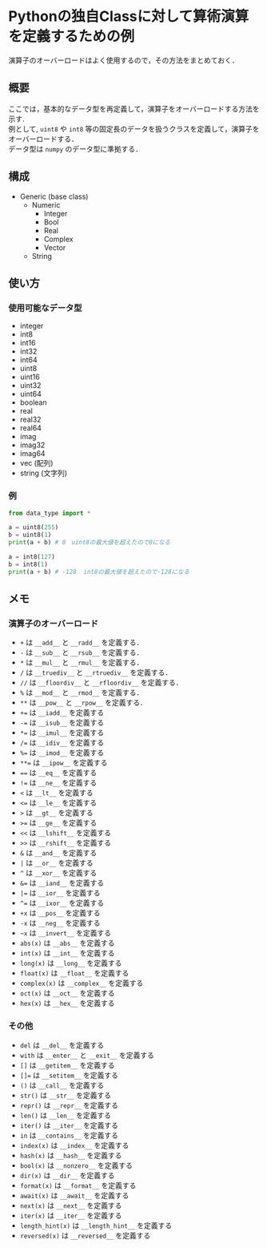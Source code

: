 # Pythonの独自Classに対して算術演算を定義するための例
演算子のオーバーロードはよく使用するので，その方法をまとめておく．

## 概要
ここでは，基本的なデータ型を再定義して，演算子をオーバーロードする方法を示す.<br>
例として, `uint8` や `int8` 等の固定長のデータを扱うクラスを定義して，演算子をオーバーロードする．<br>
データ型は `numpy` のデータ型に準拠する．<br>


## 構成

- Generic (base class)
    - Numeric
        - Integer
        - Bool
        - Real
        - Complex
        - Vector
    - String


## 使い方

### 使用可能なデータ型
- integer
- int8
- int16
- int32
- int64
- uint8
- uint16
- uint32
- uint64
- boolean
- real
- real32
- real64
- imag
- imag32
- imag64
- vec (配列)
- string (文字列)


### 例
``` python
from data_type import *

a = uint8(255)
b = uint8(1)
print(a + b) # 0　uint8の最大値を超えたので0になる

a = int8(127)
b = int8(1)
print(a + b) # -128  int8の最大値を超えたので-128になる
```


## メモ

### 演算子のオーバーロード
- `+` は `__add__` と `__radd__` を定義する．
- `-` は `__sub__` と `__rsub__` を定義する．
- `*` は `__mul__` と `__rmul__` を定義する．
- `/` は `__truediv__` と `__rtruediv__` を定義する．
- `//` は `__floordiv__` と `__rfloordiv__` を定義する．
- `%` は `__mod__` と `__rmod__` を定義する．
- `**` は `__pow__` と `__rpow__` を定義する．
- `+=` は `__iadd__` を定義する
- `-=` は `__isub__` を定義する
- `*=` は `__imul__` を定義する
- `/=` は `__idiv__` を定義する
- `%=` は `__imod__` を定義する
- `**=` は `__ipow__` を定義する
- `==` は `__eq__` を定義する
- `!=` は `__ne__` を定義する
- `<` は `__lt__` を定義する
- `<=` は `__le__` を定義する
- `>` は `__gt__` を定義する
- `>=` は `__ge__` を定義する
- `<<` は `__lshift__` を定義する
- `>>` は `__rshift__` を定義する
- `&` は `__and__` を定義する
- `|` は `__or__` を定義する
- `^` は `__xor__` を定義する
- `&=` は `__iand__` を定義する
- `|=` は `__ior__` を定義する
- `^=` は `__ixor__` を定義する
- `+x` は `__pos__` を定義する
- `-x` は `__neg__` を定義する
- `~x` は `__invert__` を定義する
- `abs(x)` は `__abs__` を定義する
- `int(x)` は `__int__` を定義する
- `long(x)` は `__long__` を定義する
- `float(x)` は `__float__` を定義する
- `complex(x)` は `__complex__` を定義する
- `oct(x)` は `__oct__` を定義する
- `hex(x)` は `__hex__` を定義する


### その他
- `del` は `__del__` を定義する
- `with` は `__enter__` と `__exit__` を定義する
- `[]` は `__getitem__` を定義する
- `[]=` は `__setitem__` を定義する
- `()` は `__call__` を定義する
- `str()` は `__str__` を定義する
- `repr()` は `__repr__` を定義する
- `len()` は `__len__` を定義する
- `iter()` は `__iter__` を定義する
- `in` は `__contains__` を定義する
- `index(x)` は `__index__` を定義する
- `hash(x)` は `__hash__` を定義する
- `bool(x)` は `__nonzero__` を定義する
- `dir(x)` は `__dir__` を定義する
- `format(x)` は `__format__` を定義する
- `await(x)` は `__await__` を定義する
- `next(x)` は `__next__` を定義する
- `iter(x)` は `__iter__` を定義する
- `length_hint(x)` は `__length_hint__` を定義する
- `reversed(x)` は `__reversed__` を定義する
